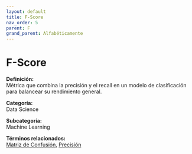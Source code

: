 ```yaml
---
layout: default
title: F-Score
nav_order: 5
parent: F
grand_parent: Alfabéticamente
---
```


# F-Score

**Definición:**  
Métrica que combina la precisión y el recall en un modelo de clasificación para balancear su rendimiento general.

**Categoría:**  
Data Science  

**Subcategoría:**  
Machine Learning

**Términos relacionados:**  
[Matriz de Confusión](https://maleniski.github.io/diccionario-angl-tec-mx/docs/alfabeticamente/M/matriz-de-confusin.html), [Precisión](https://maleniski.github.io/diccionario-angl-tec-mx/docs/alfabeticamente/P/precisin.html)
